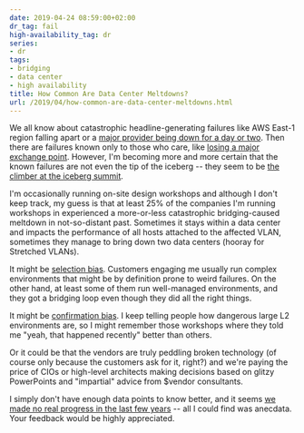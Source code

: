 ```yaml
---
date: 2019-04-24 08:59:00+02:00
dr_tag: fail
high-availability_tag: dr
series:
- dr
tags:
- bridging
- data center
- high availability
title: How Common Are Data Center Meltdowns?
url: /2019/04/how-common-are-data-center-meltdowns.html
---
```

We all know about catastrophic headline-generating failures like AWS East-1 region falling apart or a [major provider being down for a day or two](/2019/01/large-layer-2-domains-strike-again.html). Then there are failures known only to those who care, like [losing a major exchange point](/2015/06/another-spectacular-layer-2-failure.html). However, I'm becoming more and more certain that the known failures are not even the tip of the iceberg -- they seem to be [the climber at the iceberg summit](https://www.redbull.com/int-en/videos/climbing-icebergs-in-greenland-klemen-premrl-and-aljaz-anderle).
<!--more-->
I'm occasionally running on-site design workshops and although I don't keep track, my guess is that at least 25% of the companies I'm running workshops in experienced a more-or-less catastrophic bridging-caused meltdown in not-so-distant past. Sometimes it stays within a data center and impacts the performance of all hosts attached to the affected VLAN, sometimes they manage to bring down two data centers (hooray for Stretched VLANs).

It might be [selection bias](https://en.wikipedia.org/wiki/Selection_bias). Customers engaging me usually run complex environments that might be by definition prone to weird failures. On the other hand, at least some of them run well-managed environments, and they got a bridging loop even though they did all the right things.

It might be [confirmation bias](https://en.wikipedia.org/wiki/Confirmation_bias). I keep telling people how dangerous large L2 environments are, so I might remember those workshops where they told me "yeah, that happened recently" better than others.

Or it could be that the vendors are truly peddling broken technology (of course only because the customers ask for it, right?) and we're paying the price of CIOs or high-level architects making decisions based on glitzy PowerPoints and "impartial" advice from \$vendor consultants.

I simply don't have enough data points to know better, and it seems [we made no real progress in the last few years](/2016/10/the-network-is-reliable-and-other.html) -- all I could find was anecdata. Your feedback would be highly appreciated.
